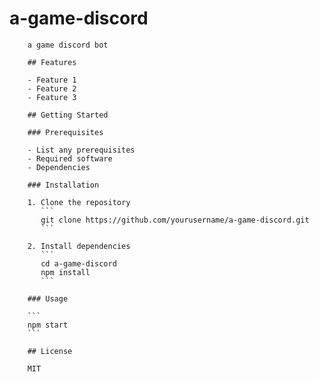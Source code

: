 # a-game-discord
        
        a game discord bot
        
        ## Features
        
        - Feature 1
        - Feature 2
        - Feature 3
        
        ## Getting Started
        
        ### Prerequisites
        
        - List any prerequisites
        - Required software
        - Dependencies
        
        ### Installation
        
        1. Clone the repository
           ```
           git clone https://github.com/yourusername/a-game-discord.git
           ```
        
        2. Install dependencies
           ```
           cd a-game-discord
           npm install
           ```
        
        ### Usage
        
        ```
        npm start
        ```
        
        ## License
        
        MIT
        